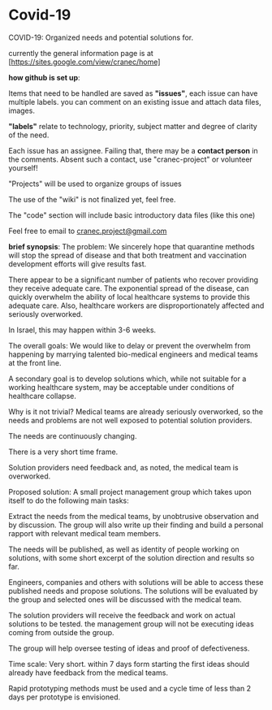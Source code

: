 # Covid-19
COVID-19: Organized needs and potential solutions for.

currently the general information page is at [https://sites.google.com/view/cranec/home]

**how github is set up**:

Items that need to be handled are saved as **"issues"**, each issue can have multiple labels. you can comment on an existing issue and attach data files, images.

**"labels"** relate to technology, priority, subject matter and degree of clarity of the need.

Each issue has an assignee. Failing that, there may be a **contact person** in the comments. Absent such a contact, use "cranec-project" or volunteer yourself!

"Projects" will be used to organize groups of issues

The use of the "wiki" is not finalized yet, feel free.

The "code" section will include basic introductory data files (like this one)

Feel free to email to cranec.project@gmail.com

**brief synopsis**:
The problem:
We sincerely hope that quarantine methods will stop the spread of disease  and that both treatment and vaccination development efforts will give results fast.

There appear to be a significant number of patients who recover providing they receive adequate care.  The exponential spread of the disease, can quickly overwhelm the ability of local healthcare systems to provide this adequate care. Also, healthcare workers are disproportionately affected and seriously overworked.

In Israel, this may happen within 3-6 weeks.

The overall goals:
We would like to delay or prevent the overwhelm from happening by marrying talented bio-medical engineers and medical teams at the front line.

A secondary goal is to develop solutions which, while not suitable for a working healthcare system, may be acceptable under conditions of healthcare collapse.

Why is it not trivial?
Medical teams are already seriously overworked, so the needs and problems are not well exposed to potential solution providers.

The needs are continuously changing.

There is a very short time frame.

Solution providers need feedback and, as noted, the medical team is overworked.

Proposed solution:
A small project management group which takes upon itself to do the following main tasks:

Extract the needs from the medical teams, by unobtrusive observation and by discussion. The group will also write up their finding and build a personal rapport with relevant medical team members.

The needs will be published, as well as identity of people working on solutions, with some short excerpt of the solution direction and results so far.

Engineers, companies and others with solutions will be able to access these published needs and propose solutions. The solutions will be evaluated by the group and selected ones will be discussed with the medical team.

The solution providers will receive the feedback and work on actual solutions to be tested. the management group will not be executing ideas coming from outside the group.

The group will help oversee testing of ideas and proof of defectiveness.

Time scale:
Very short. within 7 days form starting the first ideas should already have feedback from the medical teams.

Rapid prototyping methods must be used and a cycle time of less than 2 days per prototype is envisioned.
